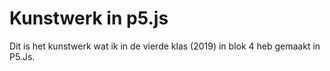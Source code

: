 # Kunstwerk in p5.js
Dit is het kunstwerk wat ik in de vierde klas (2019) in blok 4 heb gemaakt in P5.Js.

